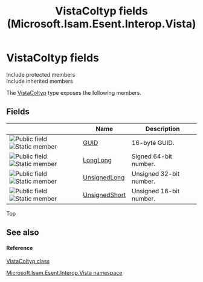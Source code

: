 ﻿---
title: VistaColtyp fields (Microsoft.Isam.Esent.Interop.Vista)
TOCTitle: VistaColtyp fields
ms:assetid: Fields.T:Microsoft.Isam.Esent.Interop.Vista.VistaColtyp
ms:mtpsurl: https://msdn.microsoft.com/library/microsoft.isam.esent.interop.vista.vistacoltyp_fields(v=EXCHG.10)
ms:contentKeyID: 55104201
ms.date: 07/30/2014
ms.topic: article
---

# VistaColtyp fields

Include protected members  
Include inherited members  

The [VistaColtyp](./vistacoltyp-class.md) type exposes the following members.

## Fields

<table>
<thead>
<tr class="header">
<th> </th>
<th>Name</th>
<th>Description</th>
</tr>
</thead>
<tbody>
<tr class="odd">
<td><img src="../images/hh596466.pubfield(exchg.10).gif" title="Public field" alt="Public field" /><img src="../images/dn292146.static(exchg.10).gif" title="Static member" alt="Static member" /></td>
<td><a href="dn335347(v=exchg.10).md">GUID</a></td>
<td>16-byte GUID.</td>
</tr>
<tr class="even">
<td><img src="../images/hh596466.pubfield(exchg.10).gif" title="Public field" alt="Public field" /><img src="../images/dn292146.static(exchg.10).gif" title="Static member" alt="Static member" /></td>
<td><a href="dn351276(v=exchg.10).md">LongLong</a></td>
<td>Signed 64-bit number.</td>
</tr>
<tr class="odd">
<td><img src="../images/hh596466.pubfield(exchg.10).gif" title="Public field" alt="Public field" /><img src="../images/dn292146.static(exchg.10).gif" title="Static member" alt="Static member" /></td>
<td><a href="dn335348(v=exchg.10).md">UnsignedLong</a></td>
<td>Unsigned 32-bit number.</td>
</tr>
<tr class="even">
<td><img src="../images/hh596466.pubfield(exchg.10).gif" title="Public field" alt="Public field" /><img src="../images/dn292146.static(exchg.10).gif" title="Static member" alt="Static member" /></td>
<td><a href="dn351278(v=exchg.10).md">UnsignedShort</a></td>
<td>Unsigned 16-bit number.</td>
</tr>
</tbody>
</table>


Top

## See also

#### Reference

[VistaColtyp class](./vistacoltyp-class.md)

[Microsoft.Isam.Esent.Interop.Vista namespace](./microsoft.isam.esent.interop.vista-namespace.md)